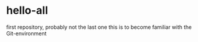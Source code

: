 # hello-all
first repository, probably not the last one
this is to become familiar with the Git-environment
